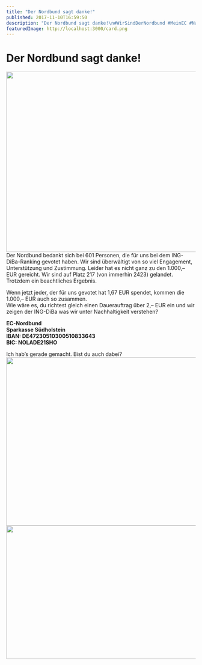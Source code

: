 ```yaml
---
title: "Der Nordbund sagt danke!"
published: 2017-11-10T16:59:50
description: "Der Nordbund sagt danke!\n#WirSindDerNordbund #MeinEC #Nachhaltigkeit #JetztErstRecht #zweieuro"
featuredImage: http://localhost:3000/card.png
---
```


# Der Nordbund sagt danke!

<p><img data-attachment-id="1213" data-permalink="https://www.ec-nordbund.de/der-nordbund-sagt-danke/thank-you-2179891/" data-orig-file="https://www.ec-nordbund.de/wp-content/uploads/thank-you-2179891.jpg" data-orig-size="4541,3406" data-comments-opened="1" data-image-meta="{&quot;aperture&quot;:&quot;8&quot;,&quot;credit&quot;:&quot;&quot;,&quot;camera&quot;:&quot;E-PM2&quot;,&quot;caption&quot;:&quot;&quot;,&quot;created_timestamp&quot;:&quot;0&quot;,&quot;copyright&quot;:&quot;&quot;,&quot;focal_length&quot;:&quot;30&quot;,&quot;iso&quot;:&quot;200&quot;,&quot;shutter_speed&quot;:&quot;0.0005&quot;,&quot;title&quot;:&quot;&quot;,&quot;orientation&quot;:&quot;0&quot;}" data-image-title="thank-you-2179891" data-image-description="" data-medium-file="https://www.ec-nordbund.de/wp-content/uploads/thank-you-2179891-640x480.jpg" data-large-file="https://www.ec-nordbund.de/wp-content/uploads/thank-you-2179891-1200x900.jpg" src="https://www.ec-nordbund.de/wp-content/uploads/thank-you-2179891-640x480.jpg" alt="" width="640" height="480" class="alignnone size-medium wp-image-1213" srcset="https://www.ec-nordbund.de/wp-content/uploads/thank-you-2179891-640x480.jpg 640w, https://www.ec-nordbund.de/wp-content/uploads/thank-you-2179891-768x576.jpg 768w, https://www.ec-nordbund.de/wp-content/uploads/thank-you-2179891-1200x900.jpg 1200w" sizes="(max-width: 640px) 100vw, 640px" /><br />
Der Nordbund bedankt sich bei 601 Personen, die für uns bei dem ING-DiBa-Ranking gevotet haben. Wir sind überwältigt von so viel Engagement, Unterstützung und Zustimmung. Leider hat es nicht ganz zu den 1.000,&#8211; EUR gereicht. Wir sind auf Platz 217 (von immerhin 2423) gelandet. Trotzdem ein beachtliches Ergebnis.</p>
<p>Wenn jetzt jeder, der für uns gevotet hat 1,67 EUR spendet, kommen die 1.000,&#8211; EUR auch so zusammen.<br />
Wie wäre es, du richtest gleich einen Dauerauftrag über 2,&#8211; EUR ein und wir zeigen der ING-DiBa was wir unter Nachhaltigkeit verstehen?</p>
<p><strong>EC-Nordbund<br />
Sparkasse Südholstein<br />
IBAN: DE47230510300510833643<br />
BIC: NOLADE21SHO</strong></p>
<p>Ich hab&#8217;s gerade gemacht. Bist du auch dabei?<br />
<img data-attachment-id="1217" data-permalink="https://www.ec-nordbund.de/der-nordbund-sagt-danke/piggy-bank-2930506/" data-orig-file="https://www.ec-nordbund.de/wp-content/uploads/piggy-bank-2930506.jpg" data-orig-size="6000,4200" data-comments-opened="1" data-image-meta="{&quot;aperture&quot;:&quot;0&quot;,&quot;credit&quot;:&quot;&quot;,&quot;camera&quot;:&quot;&quot;,&quot;caption&quot;:&quot;&quot;,&quot;created_timestamp&quot;:&quot;0&quot;,&quot;copyright&quot;:&quot;&quot;,&quot;focal_length&quot;:&quot;0&quot;,&quot;iso&quot;:&quot;0&quot;,&quot;shutter_speed&quot;:&quot;0&quot;,&quot;title&quot;:&quot;&quot;,&quot;orientation&quot;:&quot;0&quot;}" data-image-title="piggy-bank-2930506" data-image-description="" data-medium-file="https://www.ec-nordbund.de/wp-content/uploads/piggy-bank-2930506-640x448.jpg" data-large-file="https://www.ec-nordbund.de/wp-content/uploads/piggy-bank-2930506-1200x840.jpg" src="https://www.ec-nordbund.de/wp-content/uploads/piggy-bank-2930506-640x448.jpg" alt="" width="640" height="448" class="alignnone size-medium wp-image-1217" srcset="https://www.ec-nordbund.de/wp-content/uploads/piggy-bank-2930506-640x448.jpg 640w, https://www.ec-nordbund.de/wp-content/uploads/piggy-bank-2930506-768x538.jpg 768w, https://www.ec-nordbund.de/wp-content/uploads/piggy-bank-2930506-1200x840.jpg 1200w" sizes="(max-width: 640px) 100vw, 640px" /><br />
<img data-attachment-id="1218" data-permalink="https://www.ec-nordbund.de/der-nordbund-sagt-danke/money-2724235/" data-orig-file="https://www.ec-nordbund.de/wp-content/uploads/money-2724235.jpg" data-orig-size="4247,2354" data-comments-opened="1" data-image-meta="{&quot;aperture&quot;:&quot;7.1&quot;,&quot;credit&quot;:&quot;&quot;,&quot;camera&quot;:&quot;NIKON D610&quot;,&quot;caption&quot;:&quot;&quot;,&quot;created_timestamp&quot;:&quot;0&quot;,&quot;copyright&quot;:&quot;&quot;,&quot;focal_length&quot;:&quot;70&quot;,&quot;iso&quot;:&quot;400&quot;,&quot;shutter_speed&quot;:&quot;0.005&quot;,&quot;title&quot;:&quot;&quot;,&quot;orientation&quot;:&quot;0&quot;}" data-image-title="money-2724235" data-image-description="" data-medium-file="https://www.ec-nordbund.de/wp-content/uploads/money-2724235-640x355.jpg" data-large-file="https://www.ec-nordbund.de/wp-content/uploads/money-2724235-1200x665.jpg" src="https://www.ec-nordbund.de/wp-content/uploads/money-2724235-640x355.jpg" alt="" width="640" height="355" class="alignnone size-medium wp-image-1218" srcset="https://www.ec-nordbund.de/wp-content/uploads/money-2724235-640x355.jpg 640w, https://www.ec-nordbund.de/wp-content/uploads/money-2724235-768x426.jpg 768w, https://www.ec-nordbund.de/wp-content/uploads/money-2724235-1200x665.jpg 1200w" sizes="(max-width: 640px) 100vw, 640px" /></p>
